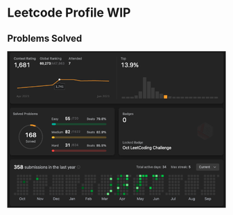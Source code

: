 # Leetcode Profile WIP

## Problems Solved

<!-- ![LeetCode Stats](./stats.svg) -->
![LeetCode Profile](./leetcode_profile.png)



